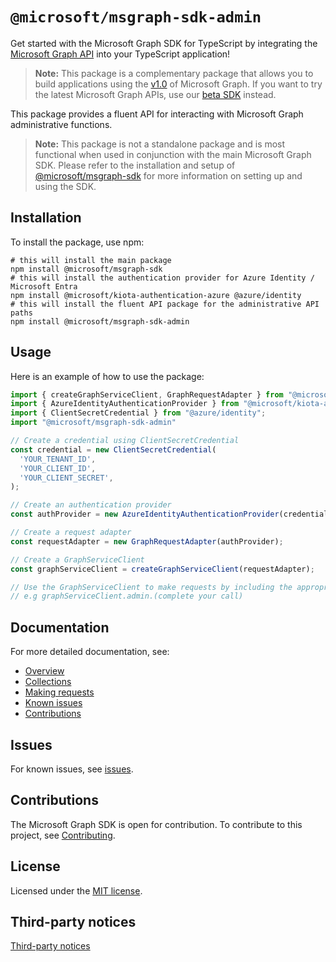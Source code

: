 # `@microsoft/msgraph-sdk-admin`

Get started with the Microsoft Graph SDK for TypeScript by integrating the [Microsoft Graph API](https://docs.microsoft.com/graph/overview) into your TypeScript application!

> **Note:** This package is a complementary package that allows you to build applications using the [v1.0](https://docs.microsoft.com/graph/use-the-api#version) of Microsoft Graph. If you want to try the latest Microsoft Graph APIs, use our [beta SDK](https://github.com/microsoftgraph/msgraph-beta-sdk-typescript) instead.

This package provides a fluent API for interacting with Microsoft Graph administrative functions.

> **Note:** This package is not a standalone package and is most functional when used in conjunction with the main Microsoft Graph SDK. Please refer to the installation and setup of [@microsoft/msgraph-sdk](https://github.com/microsoftgraph/msgraph-sdk-typescript/blob/main/README.md) for more information on setting up and using the SDK.


## Installation

To install the package, use npm:

```shell
# this will install the main package
npm install @microsoft/msgraph-sdk
# this will install the authentication provider for Azure Identity / Microsoft Entra
npm install @microsoft/kiota-authentication-azure @azure/identity
# this will install the fluent API package for the administrative API paths
npm install @microsoft/msgraph-sdk-admin
```

## Usage

Here is an example of how to use the package:

```typescript
import { createGraphServiceClient, GraphRequestAdapter } from "@microsoft/msgraph-sdk";
import { AzureIdentityAuthenticationProvider } from "@microsoft/kiota-authentication-azure";
import { ClientSecretCredential } from "@azure/identity";
import "@microsoft/msgraph-sdk-admin"

// Create a credential using ClientSecretCredential
const credential = new ClientSecretCredential(
  'YOUR_TENANT_ID',
  'YOUR_CLIENT_ID',
  'YOUR_CLIENT_SECRET',
);

// Create an authentication provider
const authProvider = new AzureIdentityAuthenticationProvider(credential, ["https://graph.microsoft.com/.default"]);

// Create a request adapter
const requestAdapter = new GraphRequestAdapter(authProvider);

// Create a GraphServiceClient
const graphServiceClient = createGraphServiceClient(requestAdapter);

// Use the GraphServiceClient to make requests by including the appropriate API calls package
// e.g graphServiceClient.admin.(complete your call)

```

## Documentation

For more detailed documentation, see:

* [Overview](https://docs.microsoft.com/graph/overview)
* [Collections](https://docs.microsoft.com/graph/sdks/paging)
* [Making requests](https://docs.microsoft.com/graph/sdks/create-requests)
* [Known issues](https://github.com/MicrosoftGraph/msgraph-sdk-typescript/issues)
* [Contributions](https://github.com/microsoftgraph/msgraph-sdk-typescript/blob/main/CONTRIBUTING.md)

## Issues

For known issues, see [issues](https://github.com/MicrosoftGraph/msgraph-sdk-typescript/issues).

## Contributions

The Microsoft Graph SDK is open for contribution. To contribute to this project, see [Contributing](https://github.com/microsoftgraph/msgraph-sdk-typescript/blob/main/CONTRIBUTING.md).

## License

Licensed under the [MIT license](https://github.com/microsoftgraph/msgraph-sdk-typescript/blob/main/LICENSE).

## Third-party notices

[Third-party notices](https://github.com/microsoftgraph/msgraph-sdk-typescript/blob/main/LICENSE)
